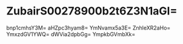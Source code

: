 # ZubairS00278900b2t6Z3N1aGI=
bnp1cmhsY3M=
aHZpc3hyam8=
YmNvamx5a3E=
ZnhleXR2aHo=
YmxzdGV1YWQ=
dWVia2dpbGg=
YmpkbGVmbXk=
